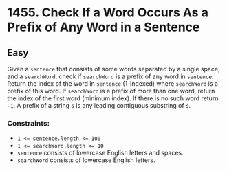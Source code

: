 # 1455. Check If a Word Occurs As a Prefix of Any Word in a Sentence

## Easy

Given a `sentence` that consists of some words separated by a single space, and a `searchWord`, check if `searchWord` is
a prefix of any word in `sentence`. Return the index of the word in `sentence` (1-indexed) where `searchWord` is a
prefix of this word. If `searchWord` is a prefix of more than one word, return the index of the first word (minimum
index). If there is no such word return `-1`. A prefix of a string `s` is any leading contiguous substring of `s`.

### Constraints:

- `1 <= sentence.length <= 100`
- `1 <= searchWord.length <= 10`
- `sentence` consists of lowercase English letters and spaces.
- `searchWord` consists of lowercase English letters.
